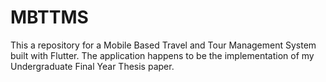 # MBTTMS
This a repository for a Mobile Based Travel and Tour Management System built with Flutter. The application happens to be the implementation of my Undergraduate Final Year Thesis paper.
